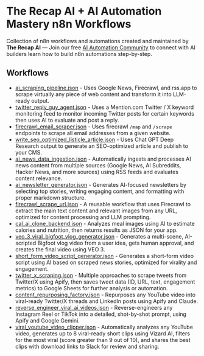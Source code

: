 # The Recap AI + AI Automation Mastery n8n Workflows

Collection of n8n workflows and automations created and maintained by **The Recap AI** — Join our free [AI Automation Community](https://www.skool.com/ai-automation-mastery-group) to connect with AI builders learn how to build n8n automations step-by-step.

## Workflows

- [ai_scraping_pipeline.json](https://www.youtube.com/watch?v=2uwV4aUyGIg) - Uses Google News, Firecrawl, and rss.app to scrape virtually any piece of web content and transform it into LLM-ready output.
- [twitter_reply_guy_agent.json](https://www.youtube.com/watch?v=Q_b5uPndsLY) - Uses a Mention.com Twitter / X keyword monitoring feed to monitor incoming Twitter posts for certain keywords then uses AI to evaluate and post a reply.
- [firecrawl_email_scraper.json](https://www.youtube.com/watch?v=zasYpLeMV9g) - Uses firecrawl `/map` and `/scrape` endpoints to scrape all email addresses from a given website.
- [write_seo_optimized_listicle_article.json](https://www.youtube.com/watch?v=uDrkgEuEOBA) - Uses Chat GPT Deep Research output to generate an SEO-optimized article and publish to your CMS.
- [ai_news_data_ingestion.json](https://www.youtube.com/watch?v=Nv5_LU0q1IY) - Automatically ingests and processes AI news content from multiple sources (Google News, AI Subreddits, Hacker News, and more sources) using RSS feeds and evaluates content relevance.
- [ai_newsletter_generator.json](https://www.youtube.com/watch?v=Nv5_LU0q1IY) - Generates AI-focused newsletters by selecting top stories, writing engaging content, and formatting with proper markdown structure.
- [firecrawl_scrape_url.json](https://www.youtube.com/watch?v=Nv5_LU0q1IY) - A reusable workflow that uses Firecrawl to extract the main text content and relevant images from any URL, optimized for content processing and LLM prompting.
- [cal_ai_clone_backend.json](https://www.youtube.com/watch?v=4c-kYOiksFg) - Analyzes meal images using AI to estimate calories and nutrition, then returns results as JSON for your app.
- [veo_3_viral_bigfoot_vlog_generator.json](https://www.youtube.com/watch?v=C65c8itWvf4) - Generates a multi-scene, AI-scripted Bigfoot vlog video from a user idea, gets human approval, and creates the final video using VEO 3.
- [short_form_video_script_generator.json](https://www.youtube.com/watch?v=7WsmUlbyjMM) - Generates a short-form video script using AI based on scraped news stories, optimized for virality and engagement.
- [twitter_x_scraping.json](https://youtu.be/otK0ILpn4GQ) - Multiple approaches to scrape tweets from Twitter/X using Apify, then saves tweet data (ID, URL, text, engagement metrics) to Google Sheets for further analysis or automation.
- [content_repurposing_factory.json](https://www.youtube.com/watch?v=u9gwOtjiYnI) - Repurposes any YouTube video into viral-ready Twitter/X threads and LinkedIn posts using Apify and Claude.
- [reverse_engineer_viral_ai_videos.json](https://youtu.be/qNSBLfb82wM) - Reverse-engineers any Instagram Reel or TikTok into a detailed, shot-by-shot prompt, using Apify and Google Gemini.
- [viral_youtube_video_clipper.json](https://www.youtube.com/watch?v=Yb-mZmvHh-I) - Automatically analyzes any YouTube video, generates up to 8 viral-ready short clips using Vizard AI, filters for the most viral (score greater than 9 out of 10), and shares the best clips with download links to Slack for review and sharing.